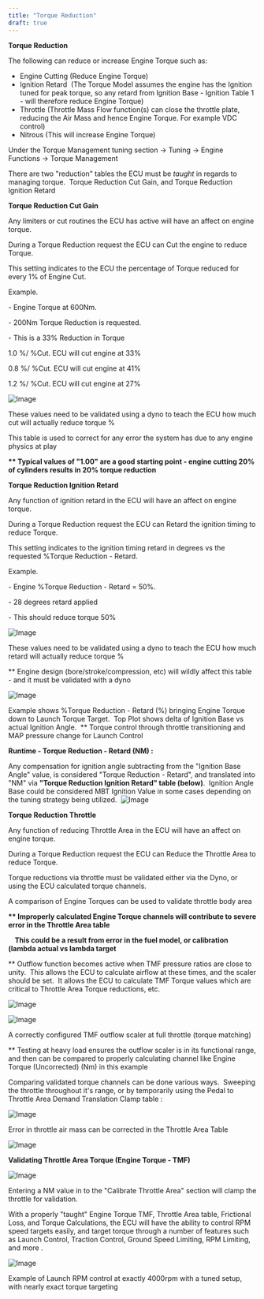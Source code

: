 ```yaml
---
title: "Torque Reduction"
draft: true
---
```


**Torque Reduction**


The following can reduce or increase Engine Torque such as:&nbsp;


* Engine Cutting (Reduce Engine Torque)
* Ignition Retard&nbsp; (The Torque Model assumes the engine has the Ignition tuned for peak torque, so any retard from Ignition Base - Ignition Table 1 - will therefore reduce Engine Torque)
* Throttle (Throttle Mass Flow function(s) can close the throttle plate, reducing the Air Mass and hence Engine Torque. For example VDC control)
* Nitrous (This will increase Engine Torque)


Under the Torque Management tuning section -\> Tuning -\> Engine Functions -\> Torque Management&nbsp;

There are two "reduction" tables the ECU must be *taught* in regards to managing torque.&nbsp; Torque Reduction Cut Gain, and Torque Reduction Ignition Retard&nbsp;


**Torque Reduction Cut Gain**


Any limiters or cut routines the ECU has active will have an affect on engine torque. &nbsp;


During a Torque Reduction request the ECU can Cut the engine to reduce Torque.&nbsp;


This setting indicates to the ECU the percentage of Torque reduced for every 1% of Engine Cut.


Example. &nbsp;

\- Engine Torque at 600Nm.

\- 200Nm Torque Reduction is requested.

\- This is a 33% Reduction in Torque


&#49;.0 %/ %Cut. ECU will cut engine at 33%

&#48;.8 %/ %Cut. ECU will cut engine at 41%

&#49;.2 %/ %Cut. ECU will cut engine at 27%


![Image](</img/NewItem803.png>)


These values need to be validated using a dyno to teach the ECU how much cut will actually reduce torque %


This table is used to correct for any error the system has due to any engine physics at play


**\*\* Typical values of "1.00" are a good starting point - engine cutting 20% of cylinders results in 20% torque reduction**


**Torque Reduction Ignition Retard**


Any function of ignition retard in the ECU will have an affect on engine torque.&nbsp;


During a Torque Reduction request the ECU can Retard the ignition timing to reduce Torque.&nbsp;


This setting indicates to the ignition timing retard in degrees vs the requested %Torque Reduction - Retard.


Example. &nbsp;

\- Engine %Torque Reduction - Retard = 50%.

\- 28 degrees retard applied

\- This should reduce torque 50%


![Image](</img/NewItem804.png>)


These values need to be validated using a dyno to teach the ECU how much retard will actually reduce torque %


\*\* Engine design (bore/stroke/compression, etc) will wildly affect this table - and it must be validated with a dyno



![Image](</img/NewItem811.png>)

Example shows %Torque Reduction - Retard (%) bringing Engine Torque down to Launch Torque Target.&nbsp; Top Plot shows delta of Ignition Base vs actual Ignition Angle.&nbsp; \*\* Torque control through throttle transitioning and MAP pressure change for Launch Control



**Runtime - Torque Reduction - Retard (NM) :**


Any compensation for ignition angle subtracting from the "Ignition Base Angle" value, is considered "Torque Reduction - Retard", and translated into "NM" via **"Torque Reduction Ignition Retard" table (below)**.&nbsp; Ignition Angle Base could be considered MBT Ignition Value in some cases depending on the tuning strategy being utilized.&nbsp; ![Image](</img/NewItem868.png>)




**Torque Reduction Throttle**


Any function of reducing Throttle Area in the ECU will have an affect on engine torque.&nbsp;


During a Torque Reduction request the ECU can Reduce the Throttle Area to reduce Torque.&nbsp;


Torque reductions via throttle must be validated either via the Dyno, or using the ECU calculated torque channels. &nbsp;


A comparison of Engine Torques can be used to validate throttle body area


**\*\* Improperly calculated Engine Torque channels will contribute to severe error in the Throttle Area table**

**&nbsp; &nbsp; This could be a result from error in the fuel model, or calibration (lambda actual vs lambda target**


\*\* Outflow function becomes active when TMF pressure ratios are close to unity.&nbsp; This allows the ECU to calculate airflow at these times, and the scaler should be set.&nbsp; It allows the ECU to calculate TMF Torque values which are critical to Throttle Area Torque reductions, etc. &nbsp;


![Image](</img/NewItem948.png>)


![Image](</img/NewItem892.png>)

A correctly configured TMF outflow scaler at full throttle (torque matching)&nbsp;

\*\* Testing at heavy load ensures the outflow scaler is in its functional range, and then can be compared to properly calculating channel like Engine Torque (Uncorrected) (Nm) in this example


Comparing validated torque channels can be done various ways.&nbsp; Sweeping the throttle throughout it's range, or by temporarily using the Pedal to Throttle Area Demand Translation Clamp table :


![Image](</img/NewItem947.png>)


Error in throttle air mass can be corrected in the Throttle Area Table


![Image](</img/NewItem816.png>)


**Validating Throttle Area Torque (Engine Torque - TMF)**


![Image](</img/NewItem946.png>)


Entering a NM value in to the "Calibrate Throttle Area" section will clamp the throttle for validation. &nbsp;


With a properly "taught" Engine Torque TMF, Throttle Area table, Frictional Loss, and Torque Calculations, the ECU will have the ability to control RPM speed targets easily, and target torque through a number of features such as Launch Control, Traction Control, Ground Speed Limiting, RPM Limiting, and more .&nbsp;


![Image](</img/NewItem808.png>)

Example of Launch RPM control at exactly 4000rpm with a tuned setup, with nearly exact torque targeting